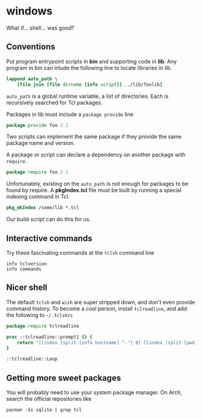 # windows

What if... shell... was good?

## Conventions

Put program entrypoint scripts in **bin** and supporting code in **lib**. Any
program in bin can inlude the following line to locate libraries in lib.

```tcl
lappend auto_path \
    [file join [file dirname [info script]] ../lib/foolib]
```

`auto_path` is a global runtime variable, a list of directories. Each is 
recursively searched for Tcl packages.

Packages in lib must include a `package provide` line

```tcl
package provide foo 2.1
```

Two scripts can implement the same package if they provide the same package name
and version.

A package or script can declare a dependency on another package with `require`.

```tcl
package require foo 2.1 
```

Unfortunately, existing on the `auto_path` is not enough for packages to be 
found by require. A **pkgIndex.tcl** file must be built by running a special
indexing command in Tcl.

```tcl
pkg_mkIndex /some/lib *.tcl
```

Our build script can do this for us.

## Interactive commands

Try these fascinating commands at the `tclsh` command line

```
info tclversion
info commands
```

## Nicer shell

The default `tclsh` and `wish` are super stripped down, and don't even provide
command history. To become a cool person, install `tclreadline`, and 
add the following to `~/.tclshrc`

```tcl
package require tclreadline

proc ::tclreadline::prompt1 {} {
    return "[lindex [split [info hostname] "."] 0] [lindex [split [pwd] "/"] end] % "
}

::tclreadline::Loop
```


## Getting more sweet packages

You will probably need to use your system package manager. On Arch, search
the official repositories like

```
pacman -Ss sqlite | grep tcl
```


